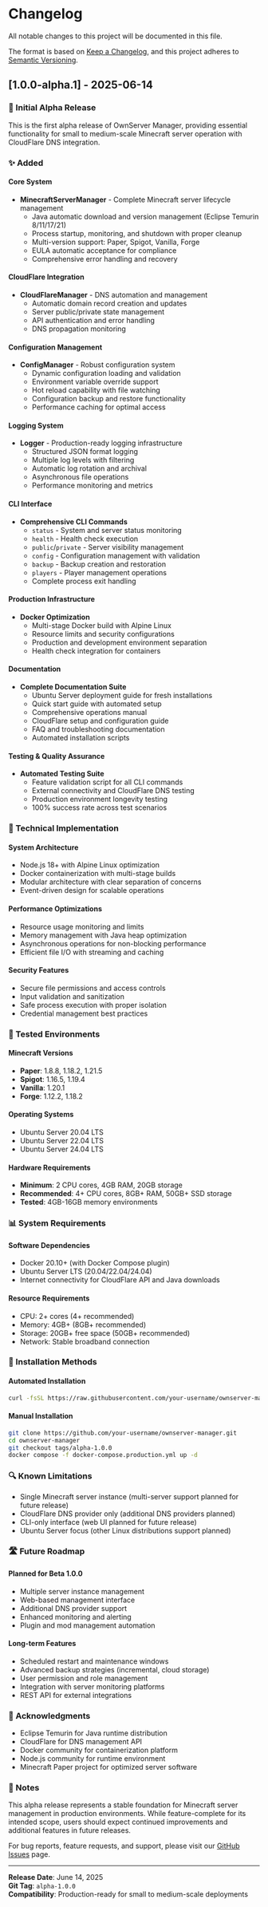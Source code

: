 # Changelog

All notable changes to this project will be documented in this file.

The format is based on [Keep a Changelog](https://keepachangelog.com/en/1.0.0/),
and this project adheres to [Semantic Versioning](https://semver.org/spec/v2.0.0.html).

## [1.0.0-alpha.1] - 2025-06-14

### 🎉 Initial Alpha Release

This is the first alpha release of OwnServer Manager, providing essential functionality for small to medium-scale Minecraft server operation with CloudFlare DNS integration.

### ✨ Added

#### Core System
- **MinecraftServerManager** - Complete Minecraft server lifecycle management
  - Java automatic download and version management (Eclipse Temurin 8/11/17/21)
  - Process startup, monitoring, and shutdown with proper cleanup
  - Multi-version support: Paper, Spigot, Vanilla, Forge
  - EULA automatic acceptance for compliance
  - Comprehensive error handling and recovery

#### CloudFlare Integration
- **CloudFlareManager** - DNS automation and management
  - Automatic domain record creation and updates
  - Server public/private state management
  - API authentication and error handling
  - DNS propagation monitoring

#### Configuration Management
- **ConfigManager** - Robust configuration system
  - Dynamic configuration loading and validation
  - Environment variable override support
  - Hot reload capability with file watching
  - Configuration backup and restore functionality
  - Performance caching for optimal access

#### Logging System
- **Logger** - Production-ready logging infrastructure
  - Structured JSON format logging
  - Multiple log levels with filtering
  - Automatic log rotation and archival
  - Asynchronous file operations
  - Performance monitoring and metrics

#### CLI Interface
- **Comprehensive CLI Commands**
  - `status` - System and server status monitoring
  - `health` - Health check execution
  - `public`/`private` - Server visibility management
  - `config` - Configuration management with validation
  - `backup` - Backup creation and restoration
  - `players` - Player management operations
  - Complete process exit handling

#### Production Infrastructure
- **Docker Optimization**
  - Multi-stage Docker build with Alpine Linux
  - Resource limits and security configurations
  - Production and development environment separation
  - Health check integration for containers

#### Documentation
- **Complete Documentation Suite**
  - Ubuntu Server deployment guide for fresh installations
  - Quick start guide with automated setup
  - Comprehensive operations manual
  - CloudFlare setup and configuration guide
  - FAQ and troubleshooting documentation
  - Automated installation scripts

#### Testing & Quality Assurance
- **Automated Testing Suite**
  - Feature validation script for all CLI commands
  - External connectivity and CloudFlare DNS testing
  - Production environment longevity testing
  - 100% success rate across test scenarios

### 🔧 Technical Implementation

#### System Architecture
- Node.js 18+ with Alpine Linux optimization
- Docker containerization with multi-stage builds
- Modular architecture with clear separation of concerns
- Event-driven design for scalable operations

#### Performance Optimizations
- Resource usage monitoring and limits
- Memory management with Java heap optimization
- Asynchronous operations for non-blocking performance
- Efficient file I/O with streaming and caching

#### Security Features
- Secure file permissions and access controls
- Input validation and sanitization
- Safe process execution with proper isolation
- Credential management best practices

### 🧪 Tested Environments

#### Minecraft Versions
- **Paper**: 1.8.8, 1.18.2, 1.21.5
- **Spigot**: 1.16.5, 1.19.4
- **Vanilla**: 1.20.1
- **Forge**: 1.12.2, 1.18.2

#### Operating Systems
- Ubuntu Server 20.04 LTS
- Ubuntu Server 22.04 LTS
- Ubuntu Server 24.04 LTS

#### Hardware Requirements
- **Minimum**: 2 CPU cores, 4GB RAM, 20GB storage
- **Recommended**: 4+ CPU cores, 8GB+ RAM, 50GB+ SSD storage
- **Tested**: 4GB-16GB memory environments

### 📊 System Requirements

#### Software Dependencies
- Docker 20.10+ (with Docker Compose plugin)
- Ubuntu Server LTS (20.04/22.04/24.04)
- Internet connectivity for CloudFlare API and Java downloads

#### Resource Requirements
- CPU: 2+ cores (4+ recommended)
- Memory: 4GB+ (8GB+ recommended)
- Storage: 20GB+ free space (50GB+ recommended)
- Network: Stable broadband connection

### 🚀 Installation Methods

#### Automated Installation
```bash
curl -fsSL https://raw.githubusercontent.com/your-username/ownserver-manager/alpha-1.0.0/scripts/install.sh | bash
```

#### Manual Installation
```bash
git clone https://github.com/your-username/ownserver-manager.git
cd ownserver-manager
git checkout tags/alpha-1.0.0
docker compose -f docker-compose.production.yml up -d
```

### 🔍 Known Limitations

- Single Minecraft server instance (multi-server support planned for future release)
- CloudFlare DNS provider only (additional DNS providers planned)
- CLI-only interface (web UI planned for future release)
- Ubuntu Server focus (other Linux distributions support planned)

### 🛣️ Future Roadmap

#### Planned for Beta 1.0.0
- Multiple server instance management
- Web-based management interface
- Additional DNS provider support
- Enhanced monitoring and alerting
- Plugin and mod management automation

#### Long-term Features
- Scheduled restart and maintenance windows
- Advanced backup strategies (incremental, cloud storage)
- User permission and role management
- Integration with server monitoring platforms
- REST API for external integrations

### 🙏 Acknowledgments

- Eclipse Temurin for Java runtime distribution
- CloudFlare for DNS management API
- Docker community for containerization platform
- Node.js community for runtime environment
- Minecraft Paper project for optimized server software

### 📝 Notes

This alpha release represents a stable foundation for Minecraft server management in production environments. While feature-complete for its intended scope, users should expect continued improvements and additional features in future releases.

For bug reports, feature requests, and support, please visit our [GitHub Issues](https://github.com/your-username/ownserver-manager/issues) page.

---

**Release Date**: June 14, 2025  
**Git Tag**: `alpha-1.0.0`  
**Compatibility**: Production-ready for small to medium-scale deployments
